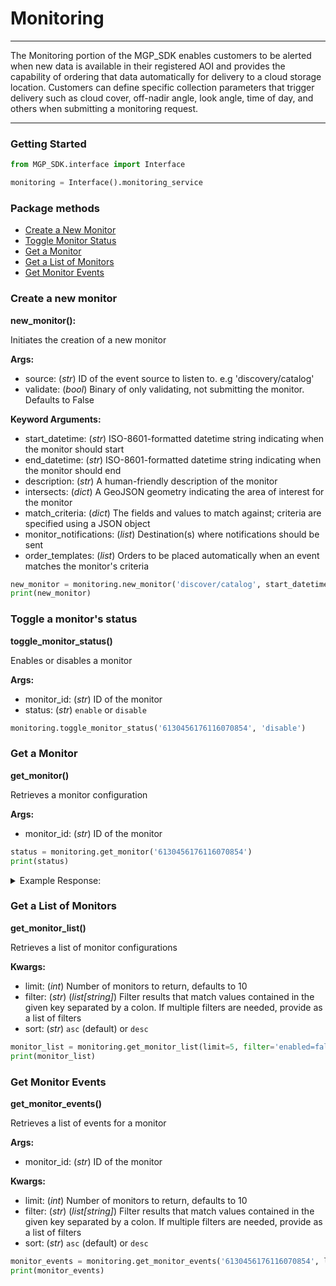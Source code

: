 # Monitoring
<hr>

The Monitoring portion of the MGP_SDK enables customers to be alerted when new data is available in their registered AOI and provides the 
capability of ordering that data automatically for delivery to a cloud storage location. Customers can define specific 
collection parameters that trigger delivery such as cloud cover, off-nadir angle, look angle, time of day, and others 
when submitting a monitoring request.

___

### Getting Started 
```python
from MGP_SDK.interface import Interface

monitoring = Interface().monitoring_service
```

### Package methods

- [Create a New Monitor](#create-a-new-monitor)
- [Toggle Monitor Status](#toggle-a-monitors-status)
- [Get a Monitor](#get-a-monitor)
- [Get a List of Monitors](#get-a-list-of-monitors)
- [Get Monitor Events](#get-monitor-events)

### Create a new monitor 
**new_monitor():**

Initiates the creation of a new monitor<br>

**Args:<br>**

* source: (*str*) ID of the event source to listen to. e.g 'discovery/catalog'<br>
* validate: (*bool*) Binary of only validating, not submitting the monitor. Defaults to False

**Keyword Arguments:<br>**

* start_datetime: (*str*) ISO-8601-formatted datetime string indicating when the monitor should start<br>
* end_datetime: (*str*) ISO-8601-formatted datetime string indicating when the monitor should end<br>
* description: (*str*) A human-friendly description of the monitor<br>
* intersects: (*dict*) A GeoJSON geometry indicating the area of interest for the monitor<br>
* match_criteria: (*dict*) The fields and values to match against; criteria are specified using a JSON object<br>
* monitor_notifications: (*list*) Destination(s) where notifications should be sent<br>
* order_templates: (*list*) Orders to be placed automatically when an event matches the monitor's criteria<br>
```python
new_monitor = monitoring.new_monitor('discover/catalog', start_datetime='2023-05-08T12:00:00.000000+00:00', end_datetime='2023-05-10T12:0:00.000000+00:00', description='test_monitor')
print(new_monitor)
```

### Toggle a monitor's status 
**toggle_monitor_status()**

Enables or disables a monitor<br>

**Args:<br>**

* monitor_id: (*str*) ID of the monitor<br>
* status: (*str*) `enable` or `disable`<br>
```python
monitoring.toggle_monitor_status('6130456176116070854', 'disable')
```

### Get a Monitor 
**get_monitor()**

Retrieves a monitor configuration<br>

**Args:<br>**

* monitor_id: (*str*) ID of the monitor<br>
```python
status = monitoring.get_monitor('6130456176116070854')
print(status)
```
<details>
<summary>Example Response:</summary>

```javascript
{
    "data": {
        "id": "1234123412341234",
        "date_created": "2023-02-16T18:22:25Z",
        "date_modified": "2023-02-16T18:22:25Z",
        "creator_id": "id",
        "creator_group_id": "NO_GROUP",
        "source": "discovery/catalog",
        "description": "monitor for new imagery in albuquerque",
        "start_datetime": "2023-06-18T00:00:00Z",
        "end_datetime": "2023-09-18T00:00:00Z",
        "aoi_geojson": {
            "type": "Polygon",
            "coordinates": [
                [-106.8, 35.1],
				[-106.4, 35.1],
				[-106.4, 35.4],
				[-106.8, 35.4],
				[-106.8, 35.1]
            ]
          ]                
        },
        "match_criteria": {
            "platform": {
                "in": [
                    "worldview-03",
                    "worldview-02"
                ]
            },
            "eo:cloud_cover": {
                "lt": 75
            }
        },
        "erode_area": false,
        "order_templates": [
            {pipeline": "imagery/analysis-ready",
                "template": {
                "settings": {
				"acquisitions": [{
					"id": "$.id"
                    }],
                "intersects": "$._aoi_geojson",
				"ard_settings": {
					"bundle_adjust": true,
					"healthy_vegetation_mask": false,
					"water_mask": false
				}
			},
                    "output_config": {
                        "amazon_s3": {
                            "bucket": "your-bucket",
                            "prefix": "your-prefix"
                        }
                    }
                }
            }
        ],
        "monitor_notifications": [
            {
                "type": "email",
                "target": "myemail.email.com"
            }
        ],
        "state": {},
        "enabled": false,
        "monitor_links": {
            "self": "https://api.maxar.com/v1/monitoring/v1monitors/612258447717453999",
            "events": "https://api.maxar.com/monitoring/monitors/6122584477174534999/events"
        }
    },
    "links": {
        "request": "https://api.maxar.com/monitoring/v1/monitors"
    },
    "request_timestamp": "2023-02-16T18:22:25Z",
    "response_timestamp": "2023-02-16T18:22:26Z",
    "request_duration": 1
}
```
</details>

### Get a List of Monitors 
**get_monitor_list()**

Retrieves a list of monitor configurations<br>

**Kwargs:<br>**

* limit: (*int*) Number of monitors to return, defaults to 10<br>
* filter: (*str*) (*list[string]*) Filter results that match values contained in the given key separated by a colon. If
multiple filters are needed, provide as a list of filters<br>
* sort: (*str*) `asc` (default) or `desc`
```python
monitor_list = monitoring.get_monitor_list(limit=5, filter='enabled=false', sort='desc')
print(monitor_list)
```

### Get Monitor Events 
**get_monitor_events()**

Retrieves a list of events for a monitor<br>

**Args:<br>**

* monitor_id: (*str*) ID of the monitor<br>

**Kwargs:<br>**

* limit: (*int*) Number of monitors to return, defaults to 10<br>
* filter: (*str*) (*list[string]*) Filter results that match values contained in the given key separated by a colon. If
multiple filters are needed, provide as a list of filters<br>
* sort: (*str*) `asc` (default) or `desc`
```python
monitor_events = monitoring.get_monitor_events('6130456176116070854', limit=7)
print(monitor_events)
```

